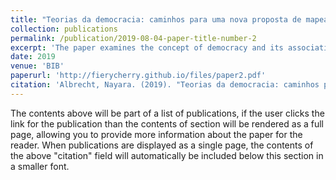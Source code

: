 ```yaml
---
title: "Teorias da democracia: caminhos para uma nova proposta de mapeamento"
collection: publications
permalink: /publication/2019-08-04-paper-title-number-2
excerpt: 'The paper examines the concept of democracy and its association with the idea of "people's government," acknowledging its subjective nature leading to diverse interpretations of "government" and "people." It aims to explore discussions on democracy, political equality, and popular sovereignty within contemporary political theory. It introduces a thorough review of various schools of thought including liberal-pluralism, republican views, deliberative theories, participative theory, multiculturalism, feminist theories, and Marxism. By analyzing these perspectives, the paper constructs three clusters to develop models for further analysis of real-world political regimes.'
date: 2019
venue: 'BIB'
paperurl: 'http://fierycherry.github.io/files/paper2.pdf'
citation: 'Albrecht, Nayara. (2019). "Teorias da democracia: caminhos para uma nova proposta de mapeamento" <i>BIB</i>. 1(2).'
---
```


The contents above will be part of a list of publications, if the user clicks the link for the publication than the contents of section will be rendered as a full page, allowing you to provide more information about the paper for the reader. When publications are displayed as a single page, the contents of the above "citation" field will automatically be included below this section in a smaller font.
